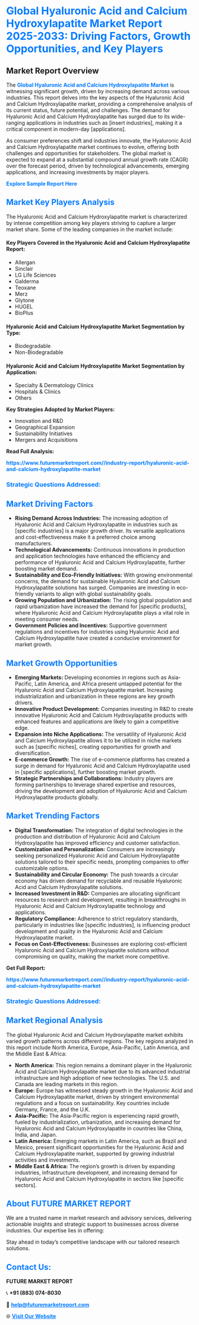 <h1 style="color: #007BFF;">Global Hyaluronic Acid and Calcium Hydroxylapatite Market Report 2025-2033: Driving Factors, Growth Opportunities, and Key Players</h1>

<section id="overview">
<h2>Market Report Overview</h2>
<p>The <a href="https://www.futuremarketreport.com//industry-report/hyaluronic-acid-and-calcium-hydroxylapatite-market" style="color: #007BFF; text-decoration: none;"><strong>Global Hyaluronic Acid and Calcium Hydroxylapatite Market</strong></a> is witnessing significant growth, driven by increasing demand across various industries. This report delves into the key aspects of the Hyaluronic Acid and Calcium Hydroxylapatite market, providing a comprehensive analysis of its current status, future potential, and challenges. The demand for Hyaluronic Acid and Calcium Hydroxylapatite has surged due to its wide-ranging applications in industries such as [insert industries], making it a critical component in modern-day [applications].</p>
<p>As consumer preferences shift and industries innovate, the Hyaluronic Acid and Calcium Hydroxylapatite market continues to evolve, offering both challenges and opportunities for stakeholders. The global market is expected to expand at a substantial compound annual growth rate (CAGR) over the forecast period, driven by technological advancements, emerging applications, and increasing investments by major players.</p>
</section>

<section id="overview">
<p><a href="https://www.futuremarketreport.com//request-sample/reportId=79144" style="color: #007BFF; text-decoration: none;"><strong>Explore Sample Report Here</strong></a></p>
</section>

<section id="key-players">
<h2 style="color: #007BFF;">Market Key Players Analysis</h2>
<p>The Hyaluronic Acid and Calcium Hydroxylapatite market is characterized by intense competition among key players striving to capture a larger market share. Some of the leading companies in the market include:</p>
<h4>Key Players Covered in the Hyaluronic Acid and Calcium Hydroxylapatite Report:</h4>
<ul><li>Allergan</li><li>Sinclair</li><li>LG Life Sciences</li><li>Galderma</li><li>Teoxane</li><li>Merz</li><li>Glytone</li><li>HUGEL</li><li>BioPlus</li></ul>
<h4>Hyaluronic Acid and Calcium Hydroxylapatite Market Segmentation by Type:</h4>
<ul><li>Biodegradable</li><li>Non-Biodegradable</li></ul>

<h4>Hyaluronic Acid and Calcium Hydroxylapatite Market Segmentation by Application:</h4>
<ul><li>Specialty &amp; Dermatology Clinics</li><li>Hospitals &amp; Clinics</li><li>Others</li></ul>
<p><strong>Key Strategies Adopted by Market Players:</strong></p>
<ul>
<li>Innovation and R&D</li>
<li>Geographical Expansion</li>
<li>Sustainability Initiatives</li>
<li>Mergers and Acquisitions</li>
</ul>
</section>

<section>
<p><strong>Read Full Analysis: </strong></p><a href="https://www.futuremarketreport.com//industry-report/hyaluronic-acid-and-calcium-hydroxylapatite-market" style="color: #007BFF; text-decoration: none;"><strong>https://www.futuremarketreport.com//industry-report/hyaluronic-acid-and-calcium-hydroxylapatite-market</strong></a>
<h3 style="color: #007BFF;">Strategic Questions Addressed:</h3>
</section>

<section id="driving-factors">
<h2 style="color: #007BFF;">Market Driving Factors</h2>
<ul>
<li><strong>Rising Demand Across Industries:</strong> The increasing adoption of Hyaluronic Acid and Calcium Hydroxylapatite in industries such as [specific industries] is a major growth driver. Its versatile applications and cost-effectiveness make it a preferred choice among manufacturers.</li>
<li><strong>Technological Advancements:</strong> Continuous innovations in production and application technologies have enhanced the efficiency and performance of Hyaluronic Acid and Calcium Hydroxylapatite, further boosting market demand.</li>
<li><strong>Sustainability and Eco-Friendly Initiatives:</strong> With growing environmental concerns, the demand for sustainable Hyaluronic Acid and Calcium Hydroxylapatite solutions has surged. Companies are investing in eco-friendly variants to align with global sustainability goals.</li>
<li><strong>Growing Population and Urbanization:</strong> The rising global population and rapid urbanization have increased the demand for [specific products], where Hyaluronic Acid and Calcium Hydroxylapatite plays a vital role in meeting consumer needs.</li>
<li><strong>Government Policies and Incentives:</strong> Supportive government regulations and incentives for industries using Hyaluronic Acid and Calcium Hydroxylapatite have created a conducive environment for market growth.</li>
</ul>
</section>

<section id="growth-opportunities">
<h2 style="color: #007BFF;">Market Growth Opportunities</h2>
<ul>
<li><strong>Emerging Markets:</strong> Developing economies in regions such as Asia-Pacific, Latin America, and Africa present untapped potential for the Hyaluronic Acid and Calcium Hydroxylapatite market. Increasing industrialization and urbanization in these regions are key growth drivers.</li>
<li><strong>Innovative Product Development:</strong> Companies investing in R&D to create innovative Hyaluronic Acid and Calcium Hydroxylapatite products with enhanced features and applications are likely to gain a competitive edge.</li>
<li><strong>Expansion into Niche Applications:</strong> The versatility of Hyaluronic Acid and Calcium Hydroxylapatite allows it to be utilized in niche markets such as [specific niches], creating opportunities for growth and diversification.</li>
<li><strong>E-commerce Growth:</strong> The rise of e-commerce platforms has created a surge in demand for Hyaluronic Acid and Calcium Hydroxylapatite used in [specific applications], further boosting market growth.</li>
<li><strong>Strategic Partnerships and Collaborations:</strong> Industry players are forming partnerships to leverage shared expertise and resources, driving the development and adoption of Hyaluronic Acid and Calcium Hydroxylapatite products globally.</li>
</ul>
</section>

<section id="trending-factors">
<h2 style="color: #007BFF;">Market Trending Factors</h2>
<ul>
<li><strong>Digital Transformation:</strong> The integration of digital technologies in the production and distribution of Hyaluronic Acid and Calcium Hydroxylapatite has improved efficiency and customer satisfaction.</li>
<li><strong>Customization and Personalization:</strong> Consumers are increasingly seeking personalized Hyaluronic Acid and Calcium Hydroxylapatite solutions tailored to their specific needs, prompting companies to offer customizable options.</li>
<li><strong>Sustainability and Circular Economy:</strong> The push towards a circular economy has driven demand for recyclable and reusable Hyaluronic Acid and Calcium Hydroxylapatite solutions.</li>
<li><strong>Increased Investment in R&D:</strong> Companies are allocating significant resources to research and development, resulting in breakthroughs in Hyaluronic Acid and Calcium Hydroxylapatite technology and applications.</li>
<li><strong>Regulatory Compliance:</strong> Adherence to strict regulatory standards, particularly in industries like [specific industries], is influencing product development and quality in the Hyaluronic Acid and Calcium Hydroxylapatite market.</li>
<li><strong>Focus on Cost-Effectiveness:</strong> Businesses are exploring cost-efficient Hyaluronic Acid and Calcium Hydroxylapatite solutions without compromising on quality, making the market more competitive.</li>
</ul>
</section>

<section>
<p><strong>Get Full Report: </strong></p><a href="https://www.futuremarketreport.com//industry-report/hyaluronic-acid-and-calcium-hydroxylapatite-market" style="color: #007BFF; text-decoration: none;"><strong>https://www.futuremarketreport.com//industry-report/hyaluronic-acid-and-calcium-hydroxylapatite-market</strong></a>
<h3 style="color: #007BFF;">Strategic Questions Addressed:</h3>
</section>


<section id="regional-analysis">
<h2 style="color: #007BFF;">Market Regional Analysis</h2>
<p>The global Hyaluronic Acid and Calcium Hydroxylapatite market exhibits varied growth patterns across different regions. The key regions analyzed in this report include North America, Europe, Asia-Pacific, Latin America, and the Middle East & Africa:</p>
<ul>
<li><strong>North America:</strong> This region remains a dominant player in the Hyaluronic Acid and Calcium Hydroxylapatite market due to its advanced industrial infrastructure and high adoption of new technologies. The U.S. and Canada are leading markets in this region.</li>
<li><strong>Europe:</strong> Europe has witnessed steady growth in the Hyaluronic Acid and Calcium Hydroxylapatite market, driven by stringent environmental regulations and a focus on sustainability. Key countries include Germany, France, and the U.K.</li>
<li><strong>Asia-Pacific:</strong> The Asia-Pacific region is experiencing rapid growth, fueled by industrialization, urbanization, and increasing demand for Hyaluronic Acid and Calcium Hydroxylapatite in countries like China, India, and Japan.</li>
<li><strong>Latin America:</strong> Emerging markets in Latin America, such as Brazil and Mexico, present significant opportunities for the Hyaluronic Acid and Calcium Hydroxylapatite market, supported by growing industrial activities and investments.</li>
<li><strong>Middle East & Africa:</strong> The region’s growth is driven by expanding industries, infrastructure development, and increasing demand for Hyaluronic Acid and Calcium Hydroxylapatite in sectors like [specific sectors].</li>
</ul>
</section>

<footer>
<h2 style="color: #007BFF;">About FUTURE MARKET REPORT</h2>
<p>We are a trusted name in market research and advisory services, delivering actionable insights and strategic support to businesses across diverse industries. Our expertise lies in offering:</p>

<p>Stay ahead in today’s competitive landscape with our tailored research solutions.</p>

<h2 style="color: #007BFF;">Contact Us:</h2>
<p><strong>FUTURE MARKET REPORT</strong></p>
<p>📞 <strong>+91 (883) 074-8030</strong></p>
<p>📧 <strong><a href="mailto:help@futuremarketreport.com" style="color: #007BFF;">help@futuremarketreport.com</a></strong></p>
<p>🌐 <strong><a href="https://www.futuremarketreport.com/" style="color: #007BFF;">Visit Our Website</a></strong></p>
</footer>